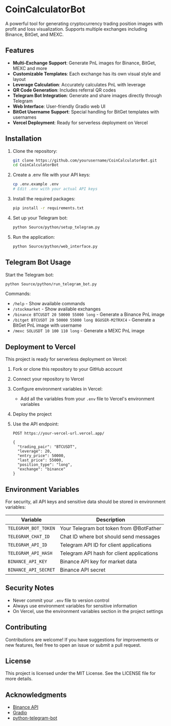 # CoinCalculatorBot

A powerful tool for generating cryptocurrency trading position images with profit and loss visualization. Supports multiple exchanges including Binance, BitGet, and MEXC.

## Features

- **Multi-Exchange Support**: Generate PnL images for Binance, BitGet, MEXC and more
- **Customizable Templates**: Each exchange has its own visual style and layout
- **Leverage Calculation**: Accurately calculates PnL with leverage
- **QR Code Generation**: Includes referral QR codes
- **Telegram Bot Integration**: Generate and share images directly through Telegram
- **Web Interface**: User-friendly Gradio web UI
- **BitGet Username Support**: Special handling for BitGet templates with usernames
- **Vercel Deployment**: Ready for serverless deployment on Vercel

## Installation

1. Clone the repository:

   ```bash
   git clone https://github.com/yourusername/CoinCalculatorBot.git
   cd CoinCalculatorBot
   ```

2. Create a .env file with your API keys:

   ```bash
   cp .env.example .env
   # Edit .env with your actual API keys
   ```

3. Install the required packages:

   ```bash
   pip install -r requirements.txt
   ```

4. Set up your Telegram bot:

   ```bash
   python Source/python/setup_telegram.py
   ```

5. Run the application:

   ```bash
   python Source/python/web_interface.py
   ```

## Telegram Bot Usage

Start the Telegram bot:

```bash
python Source/python/run_telegram_bot.py
```

Commands:
- `/help` - Show available commands
- `/stockmarket` - Show available exchanges
- `/binance BTCUSDT 20 50000 55000 long` - Generate a Binance PnL image
- `/bitget BTCUSDT 20 50000 55000 long BGUSER-M2TRXC4` - Generate a BitGet PnL image with username
- `/mexc SOLUSDT 10 100 110 long` - Generate a MEXC PnL image

## Deployment to Vercel

This project is ready for serverless deployment on Vercel:

1. Fork or clone this repository to your GitHub account

2. Connect your repository to Vercel

3. Configure environment variables in Vercel:
   - Add all the variables from your `.env` file to Vercel's environment variables

4. Deploy the project

5. Use the API endpoint:
   ```
   POST https://your-vercel-url.vercel.app/
   
   {
     "trading_pair": "BTCUSDT",
     "leverage": 20,
     "entry_price": 50000,
     "last_price": 55000,
     "position_type": "long",
     "exchange": "binance"
   }
   ```

## Environment Variables

For security, all API keys and sensitive data should be stored in environment variables:

| Variable | Description |
|----------|-------------|
| `TELEGRAM_BOT_TOKEN` | Your Telegram bot token from @BotFather |
| `TELEGRAM_CHAT_ID` | Chat ID where bot should send messages |
| `TELEGRAM_API_ID` | Telegram API ID for client applications |
| `TELEGRAM_API_HASH` | Telegram API hash for client applications |
| `BINANCE_API_KEY` | Binance API key for market data |
| `BINANCE_API_SECRET` | Binance API secret |

## Security Notes

- Never commit your `.env` file to version control
- Always use environment variables for sensitive information
- On Vercel, use the environment variables section in the project settings

## Contributing

Contributions are welcome! If you have suggestions for improvements or new features, feel free to open an issue or submit a pull request.

## License

This project is licensed under the MIT License. See the LICENSE file for more details.

## Acknowledgments

- [Binance API](https://binance-docs.github.io/apidocs/futures/en/)
- [Gradio](https://gradio.app/)
- [python-telegram-bot](https://python-telegram-bot.readthedocs.io/)